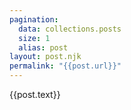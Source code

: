 ```yaml
---
pagination:
  data: collections.posts
  size: 1
  alias: post
layout: post.njk
permalink: "{{post.url}}"
---
```


{{post.text}}
